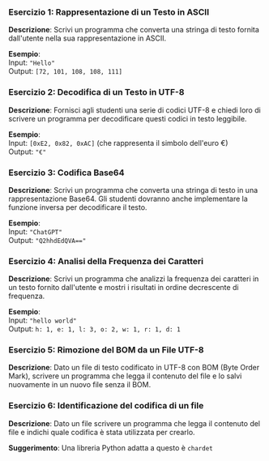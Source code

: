 ### Esercizio 1: Rappresentazione di un Testo in ASCII
**Descrizione**: Scrivi un programma che converta una stringa di testo fornita dall'utente nella sua rappresentazione in ASCII.

**Esempio**:  
Input: `"Hello"`  
Output: `[72, 101, 108, 108, 111]`

### Esercizio 2: Decodifica di un Testo in UTF-8
**Descrizione**: Fornisci agli studenti una serie di codici UTF-8 e chiedi loro di scrivere un programma per decodificare questi codici in testo leggibile.

**Esempio**:  
Input: `[0xE2, 0x82, 0xAC]` (che rappresenta il simbolo dell'euro €)  
Output: `"€"`

### Esercizio 3: Codifica Base64
**Descrizione**: Scrivi un programma che converta una stringa di testo in una rappresentazione Base64. Gli studenti dovranno anche implementare la funzione inversa per decodificare il testo.

**Esempio**:  
Input: `"ChatGPT"`  
Output: `"Q2hhdEdQVA=="`

### Esercizio 4: Analisi della Frequenza dei Caratteri
**Descrizione**: Scrivi un programma che analizzi la frequenza dei caratteri in un testo fornito dall'utente e mostri i risultati in ordine decrescente di frequenza.

**Esempio**:  
Input: `"hello world"`  
Output: `h: 1, e: 1, l: 3, o: 2, w: 1, r: 1, d: 1`

### Esercizio 5: Rimozione del BOM da un File UTF-8

**Descrizione**: Dato un file di testo codificato in UTF-8 con BOM (Byte Order Mark), scrivere un programma che legga il contenuto del file e lo salvi nuovamente in un nuovo file senza il BOM.

### Esercizio 6: Identificazione del codifica di un file

**Descrizione**: Dato un file scrivere un programma che legga il contenuto del file e indichi quale codifica è stata utilizzata per crearlo.

**Suggerimento**: Una libreria Python adatta a questo è `chardet` 
